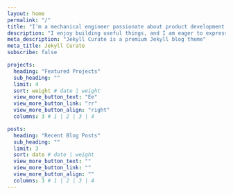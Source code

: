 ```yaml
---
layout: home
permalink: "/"
title: "I'm a mechanical engineer passionate about product development, startups, software, and much more."
description: "I enjoy building useful things, and I am eager to express that through software, manufacturing, and engineering."
meta_description: "Jekyll Curate is a premium Jekyll blog theme"
meta_title: Jekyll Curate
subscribe: false

projects:
  heading: "Featured Projects"
  sub_heading: ""
  limit: 4
  sort: weight # date | weight
  view_more_button_text: "Ee"
  view_more_button_link: "rr"
  view_more_button_align: "right"
  columns: 3 # 1 | 2 | 3 | 4

posts:
  heading: "Recent Blog Posts"
  sub_heading: ""
  limit: 3
  sort: date # date | weight
  view_more_button_text: ""
  view_more_button_link: ""
  view_more_button_align: ""
  columns: 3 # 1 | 2 | 3 | 4
---
```

